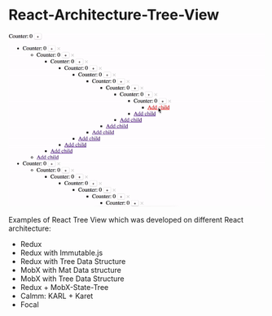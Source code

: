 # React-Architecture-Tree-View

![gif](https://github.com/A-gambit/React-Architecture-Tree-View/blob/master/img.gif)

Examples of React Tree View which was developed on different React architecture:
- Redux
- Redux with Immutable.js
- Redux with Tree Data Structure
- MobX with Mat Data structure
- MobX with Tree Data Structure
- Redux + MobX-State-Tree
- Calmm: KARL + Karet
- Focal
